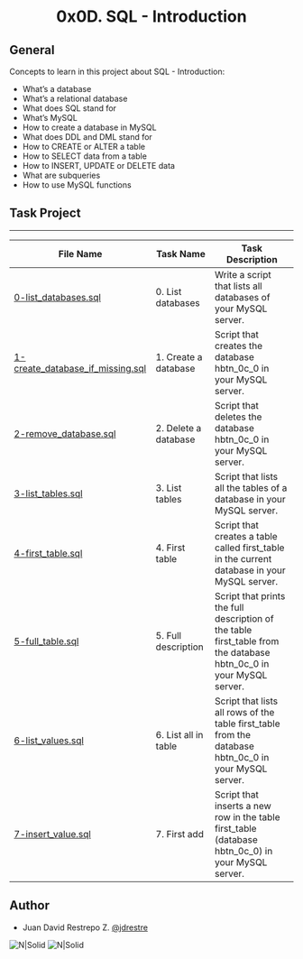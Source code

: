 <h1 align="center">0x0D. SQL - Introduction</h1>


## General

Concepts to learn in this project about SQL - Introduction:

- What’s a database
- What’s a relational database
- What does SQL stand for
- What’s MySQL
- How to create a database in MySQL
- What does DDL and DML stand for
- How to CREATE or ALTER a table
- How to SELECT data from a table
- How to INSERT, UPDATE or DELETE data
- What are subqueries
- How to use MySQL functions

## Task Project
---
File Name|Task Name|Task Description
---|---|---
[0-list_databases.sql](https://github.com/jdrestre/holbertonschool-higher_level_programming/tree/master/0x0D-SQL_introduction/0-list_databases.sql)|0. List databases|Write a script that lists all databases of your MySQL server.
[1-create_database_if_missing.sql](https://github.com/jdrestre/holbertonschool-higher_level_programming/tree/master/0x0D-SQL_introduction/1-create_database_if_missing.sql)|1. Create a database|Script that creates the database hbtn_0c_0 in your MySQL server.
[2-remove_database.sql](https://github.com/jdrestre/holbertonschool-higher_level_programming/tree/master/0x0D-SQL_introduction/2-remove_database.sql)|2. Delete a database|Script that deletes the database hbtn_0c_0 in your MySQL server.
[3-list_tables.sql](https://github.com/jdrestre/holbertonschool-higher_level_programming/tree/master/0x0D-SQL_introduction/3-list_tables.sql)|3. List tables|Script that lists all the tables of a database in your MySQL server.
[4-first_table.sql](https://github.com/jdrestre/holbertonschool-higher_level_programming/tree/master/0x0D-SQL_introduction/4-first_table.sql)|4. First table|Script that creates a table called first_table in the current database in your MySQL server.
[5-full_table.sql](https://github.com/jdrestre/holbertonschool-higher_level_programming/tree/master/0x0D-SQL_introduction/5-full_table.sql)|5. Full description|Script that prints the full description of the table first_table from the database hbtn_0c_0 in your MySQL server.
[6-list_values.sql](https://github.com/jdrestre/holbertonschool-higher_level_programming/tree/master/0x0D-SQL_introduction/6-list_values.sql)|6. List all in table|Script that lists all rows of the table first_table from the database hbtn_0c_0 in your MySQL server.
[7-insert_value.sql](https://github.com/jdrestre/holbertonschool-higher_level_programming/tree/master/0x0D-SQL_introduction/7-insert_value.sql)|7. First add|Script that inserts a new row in the table first_table (database hbtn_0c_0) in your MySQL server.



## Author

- Juan David Restrepo Z. [@jdrestre](https://twitter.com/jdrestre)

![N|Solid](https://www.holbertonschool.com/holberton-logo.png) ![N|Solid](https://intranet.hbtn.io/assets/holberton-logo-coral-27055cb2f875eb10bf3b3942e52a24581bc0667695bdc856d4f08b469b678000.png)
